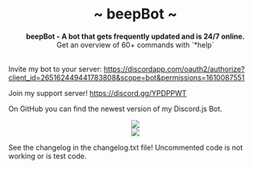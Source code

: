 <div align="center">
	<h1 align="center">~ beepBot ~</h1>
	<strong>beepBot - A bot that gets frequently updated and is 24/7 online.</strong><br />Get an overview of 60+ commands with `*help`<br /><br />
</div>

Invite my bot to your server: 
https://discordapp.com/oauth2/authorize?client_id=265162449441783808&scope=bot&permissions=1610087551

Join my support server!
https://discord.gg/YPDPPWT

On GitHub you can find the newest version of my Discord.js Bot.

<div align="center">
	<a href="https://discordbots.org/bot/265162449441783808">
	  <img src="https://discordbots.org/api/widget/265162449441783808.svg" />
	</a>
</div>

<div align="center">
	<a href="https://botsfordiscord.com/bots/265162449441783808">
	  <img src="https://botsfordiscord.com/api/v1/bots/265162449441783808/embed?theme=dark" />
	</a>
</div>

See the changelog in the changelog.txt file!
Uncommented code is not working or is test code.

